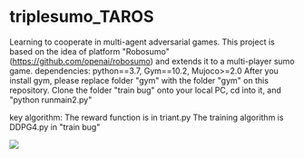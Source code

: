 # triplesumo_TAROS
Learning to cooperate in multi-agent adversarial games.
This project is based on the idea of platform "Robosumo" (https://github.com/openai/robosumo) and extends it to a multi-player sumo game.
dependencies: python==3.7, Gym==10.2, Mujoco>=2.0
After you install gym, please replace folder "gym" with the folder "gym" on this repository. 
Clone the folder "train bug" onto your local PC, cd into it, and "python runmain2.py"

key algorithm:
The reward function is in triant.py
The training algorithm is DDPG4.py in "train bug"

![](https://github.com/niart/triplesumo_TAROS/blob/main/25_35.gif)
